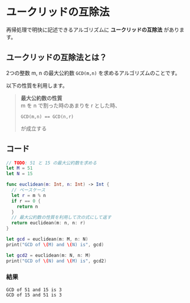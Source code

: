 # ユークリッドの互除法

再帰処理で明快に記述できるアルゴリズムに **ユークリッドの互除法** があります。

## ユークリッドの互除法とは？

2つの整数 m, n の最大公約数 `GCD(m,n)` を求めるアルゴリズムのことです。

以下の性質を利用します。

> **最大公約数の性質**<br>
> m を n で割った時のあまりを r とした時、
> ```
> GCD(m,n) == GCD(n,r)
> ```
> が成立する

## コード

```swift
// TODO: 51 と 15 の最大公約数を求める
let M = 51
let N = 15

func euclidean(m: Int, n: Int) -> Int {
  // ベースケース
  let r = m % n
  if r == 0 {
    return n
  }
  // 最大公約数の性質を利用して次の式にして返す
  return euclidean(m: n, n: r)
}

let gcd = euclidean(m: M, n: N)
print("GCD of \(M) and \(N) is", gcd)

let gcd2 = euclidean(m: N, n: M)
print("GCD of \(N) and \(M) is", gcd2)
```

### 結果
```shell
GCD of 51 and 15 is 3
GCD of 15 and 51 is 3
```